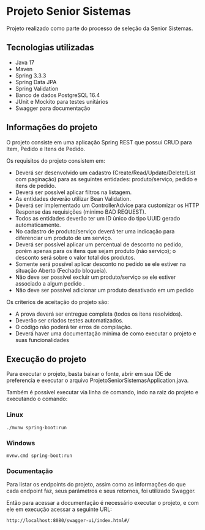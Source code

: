 # Projeto Senior Sistemas
Projeto realizado como parte do processo de seleção da Senior Sistemas.

## Tecnologias utilizadas
* Java 17
* Maven
* Spring 3.3.3
* Spring Data JPA
* Spring Validation
* Banco de dados PostgreSQL 16.4
* JUnit e Mockito para testes unitários
* Swagger para documentação

## Informações do projeto
O projeto consiste em uma aplicação Spring REST que possui CRUD para Item, Pedido e Itens de Pedido.

Os requisitos do projeto consistem em:
* Deverá ser desenvolvido um cadastro (Create/Read/Update/Delete/List com paginação) para as seguintes entidades: produto/serviço, pedido e itens de pedido.
* Deverá ser possível aplicar filtros na listagem.
* As entidades deverão utilizar Bean Validation.
* Deverá ser implementado um ControllerAdvice para customizar os HTTP Response das requisições (mínimo BAD REQUEST).
* Todos as entidades deverão ter um ID único do tipo UUID gerado automaticamente.
* No cadastro de produto/serviço deverá ter uma indicação para diferenciar um produto de um serviço.
* Deverá ser possível aplicar um percentual de desconto no pedido, porém apenas para os itens que sejam produto (não serviço); o desconto será sobre o valor total dos produtos.
* Somente será possível aplicar desconto no pedido se ele estiver na situação Aberto (Fechado bloqueia).
* Não deve ser possível excluir um produto/serviço se ele estiver associado a algum pedido .
* Não deve ser possível adicionar um produto desativado em um pedido

Os criterios de aceitação do projeto são:
* A prova deverá ser entregue completa (todos os itens resolvidos).
* Deverão ser criados testes automatizados.
* O código não poderá ter erros de compilação.
* Deverá haver uma documentação mínima de como executar o projeto e suas funcionalidades

## Execução do projeto
Para executar o projeto, basta baixar o fonte, abrir em sua IDE de preferencia e executar o arquivo ProjetoSeniorSistemasApplication.java.

Também é possível executar via linha de comando, indo na raiz do projeto e executando o comando:

### Linux
```
./mvnw spring-boot:run
```

### Windows
```
mvnw.cmd spring-boot:run
```

### Documentação
Para listar os endpoints do projeto, assim como as informações do que cada endpoint faz, seus parâmetros e seus retornos, foi utilizado Swagger.

Então para acessar a documentação é necessário executar o projeto, e com ele em execução acessar a seguinte URL:

```
http://localhost:8080/swagger-ui/index.html#/
```
